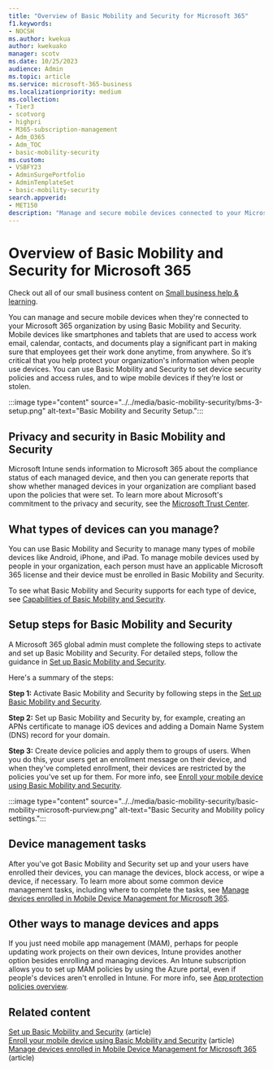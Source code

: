 ```yaml
---
title: "Overview of Basic Mobility and Security for Microsoft 365"
f1.keywords:
- NOCSH
ms.author: kwekua
author: kwekuako
manager: scotv
ms.date: 10/25/2023
audience: Admin
ms.topic: article
ms.service: microsoft-365-business
ms.localizationpriority: medium
ms.collection: 
- Tier3
- scotvorg
- highpri
- M365-subscription-management
- Adm_O365
- Adm_TOC
- basic-mobility-security
ms.custom:
- VSBFY23
- AdminSurgePortfolio
- AdminTemplateSet
- basic-mobility-security
search.appverid:
- MET150
description: "Manage and secure mobile devices connected to your Microsoft 365 organization by setting up and using Basic Mobility and Security."
---
```


# Overview of Basic Mobility and Security for Microsoft 365

Check out all of our small business content on [Small business help & learning](https://go.microsoft.com/fwlink/?linkid=2224585).

You can manage and secure mobile devices when they're connected to your Microsoft 365 organization by using Basic Mobility and Security. Mobile devices like smartphones and tablets that are used to access work email, calendar, contacts, and documents play a significant part in making sure that employees get their work done anytime, from anywhere. So it’s critical that you help protect your organization's information when people use devices. You can use Basic Mobility and Security to set device security policies and access rules, and to wipe mobile devices if they’re lost or stolen.

:::image type="content" source="../../media/basic-mobility-security/bms-3-setup.png" alt-text="Basic Mobility and Security Setup.":::

## Privacy and security in Basic Mobility and Security

Microsoft Intune sends information to Microsoft 365 about the compliance status of each managed device, and then you can generate reports that show whether managed devices in your organization are compliant based upon the policies that were set. To learn more about Microsoft's commitment to the privacy and security, see the [Microsoft Trust Center](https://www.microsoft.com/trust-center).

## What types of devices can you manage?

You can use Basic Mobility and Security to manage many types of mobile devices like Android, iPhone, and iPad. To manage mobile devices used by people in your organization, each person must have an applicable Microsoft 365 license and their device must be enrolled in Basic Mobility and Security.

To see what Basic Mobility and Security supports for each type of device, see [Capabilities of Basic Mobility and Security](capabilities.md).

## Setup steps for Basic Mobility and Security

A Microsoft 365 global admin must complete the following steps to activate and set up Basic Mobility and Security. For detailed steps, follow the guidance in [Set up Basic Mobility and Security](set-up.md). 

Here's a summary of the steps:

**Step 1:** Activate Basic Mobility and Security by following steps in the [Set up Basic Mobility and Security](set-up.md).

**Step 2:** Set up Basic Mobility and Security by, for example, creating an APNs certificate to manage iOS devices and adding a Domain Name System (DNS) record for your domain.

**Step 3:** Create device policies and apply them to groups of users. When you do this, your users get an enrollment message on their device, and when they've completed enrollment, their devices are restricted by the policies you've set up for them. For more info, see [Enroll your mobile device using Basic Mobility and Security](enroll-your-mobile-device.md).

:::image type="content" source="../../media/basic-mobility-security/basic-mobility-microsoft-purview.png" alt-text="Basic Security and Mobility policy settings.":::

## Device management tasks

After you've got Basic Mobility and Security set up and your users have enrolled their devices, you can manage the devices, block access, or wipe a device, if necessary. To learn more about some common device management tasks, including where to complete the tasks, see [Manage devices enrolled in Mobile Device Management for Microsoft 365](manage-enrolled-devices.md).

## Other ways to manage devices and apps

If you just need mobile app management (MAM), perhaps for people updating work projects on their own devices, Intune provides another option besides enrolling and managing devices. An Intune subscription allows you to set up MAM policies by using the Azure portal, even if people's devices aren't enrolled in Intune. For more info, see [App protection policies overview](/mem/intune/apps/app-protection-policy).

## Related content

[Set up Basic Mobility and Security](set-up.md) (article)\
[Enroll your mobile device using Basic Mobility and Security](enroll-your-mobile-device.md) (article)\
[Manage devices enrolled in Mobile Device Management for Microsoft 365](manage-enrolled-devices.md) (article)

